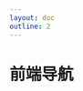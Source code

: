 ```yaml
---
layout: doc
outline: 2
---
```


<script setup>
import navData from './data'
</script>

# 前端导航

<LinkGridCard v-for="{title, items} in navData" :title="title" :items="items"/>
